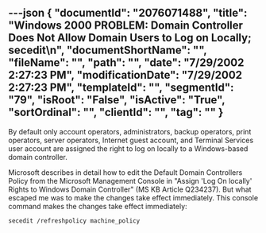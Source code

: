 ---json
{
  "documentId": "2076071488",
  "title": "Windows 2000 PROBLEM: Domain Controller Does Not Allow Domain Users to Log on Locally; secedit\n",
  "documentShortName": "",
  "fileName": "",
  "path": "",
  "date": "7/29/2002 2:27:23 PM",
  "modificationDate": "7/29/2002 2:27:23 PM",
  "templateId": "",
  "segmentId": "79",
  "isRoot": "False",
  "isActive": "True",
  "sortOrdinal": "",
  "clientId": "",
  "tag": ""
}
---

By default only account operators, administrators, backup operators, print operators, server operators, Internet guest account, and Terminal Services user account are assigned the right to log on locally to a Windows-based domain controller.

Microsoft describes in detail how to edit the Default Domain Controllers Policy from the Microsoft Management Console in &quot;Assign 'Log On locally' Rights to Windows Domain Controller&quot; (MS KB Article Q234237). But what escaped me was to make the changes take effect immediately. This console command makes the changes take effect immediately:

    secedit /refreshpolicy machine_policy
